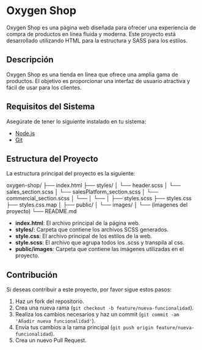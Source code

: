 # Oxygen Shop

Oxygen Shop es una página web diseñada para ofrecer una experiencia de compra de productos en línea fluida y moderna. Este proyecto está desarrollado utilizando HTML para la estructura y SASS para los estilos.

## Descripción

Oxygen Shop es una tienda en línea que ofrece una amplia gama de productos. El objetivo es proporcionar una interfaz de usuario atractiva y fácil de usar para los clientes.

## Requisitos del Sistema

Asegúrate de tener lo siguiente instalado en tu sistema:

- [Node.js](https://nodejs.org/)
- [Git](https://git-scm.com/)

## Estructura del Proyecto

La estructura principal del proyecto es la siguiente:

oxygen-shop/
├── index.html
├── styles/
│ └── header.scss
│ └── sales_section.scss
│ └── salesPlatform_section.scss
│ └── commercial_section.scss
│ └── 
│ └── 
│ 
├── styles.scss
├── styles.css
├── styles.css.map
│ 
├── public/
│ └── images/
│    └── (imagenes del proyecto)
└── README.md


- **index.html**: El archivo principal de la página web.
- **styles/**: Carpeta que contiene los archivos SCSS generados.
- **style.css**: El archivo principal de los estilos de la web.
- **style.scss**: El archivo que agrupa todos los .scss y transpila al css.
- **public/images**: Carpeta que contiene las imágenes utilizadas en el proyecto.

## Contribución

Si deseas contribuir a este proyecto, por favor sigue estos pasos:

1. Haz un fork del repositorio.
2. Crea una nueva rama (`git checkout -b feature/nueva-funcionalidad`).
3. Realiza los cambios necesarios y haz un commit (`git commit -am 'Añadir nueva funcionalidad'`).
4. Envía tus cambios a la rama principal (`git push origin feature/nueva-funcionalidad`).
5. Crea un nuevo Pull Request.
